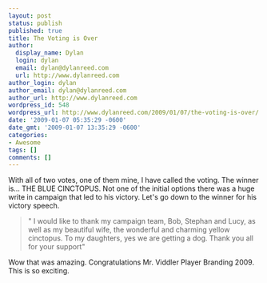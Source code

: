 ```yaml
---
layout: post
status: publish
published: true
title: The Voting is Over
author:
  display_name: Dylan
  login: dylan
  email: dylan@dylanreed.com
  url: http://www.dylanreed.com
author_login: dylan
author_email: dylan@dylanreed.com
author_url: http://www.dylanreed.com
wordpress_id: 548
wordpress_url: http://www.dylanreed.com/2009/01/07/the-voting-is-over/
date: '2009-01-07 05:35:29 -0600'
date_gmt: '2009-01-07 13:35:29 -0600'
categories:
- Awesome
tags: []
comments: []
---
```

<p>With all of two votes, one of them mine, I have called the voting. The winner is... THE BLUE CINCTOPUS. Not one of the initial options there was a huge write in campaign that led to his victory. Let's go down to the winner for his victory speech.</p>
<blockquote><p>" I would like to thank my campaign team, Bob, Stephan and Lucy, as well as my beautiful wife, the wonderful and charming yellow cinctopus. To my daughters, yes we are getting a dog. Thank you all for your support"</blockquote></p>
<p>Wow that was amazing.  Congratulations Mr. Viddler Player Branding 2009. This is so exciting. </p>
